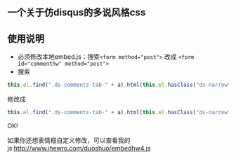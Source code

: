 ## 一个关于仿disqus的多说风格css

## 使用说明

* 必须修改本地embed.js：搜索`<form method="post">` 改成 `<form id="commenthw" method="post">`
* 搜索
```javascript
this.el.find(".ds-comments-tab-" + a).html(this.el.hasClass("ds-narrow") ? '<span class="ds-service-icon ds-' + a + '"></span>' + i: (i ? '<span class="ds-highlight">' + i + "</span>": "0") + s[a][1])
```
修改成
```javascript
this.el.find(".ds-comments-tab-" + a).html(this.el.hasClass("ds-narrow") ? '<span class="ds-service-icon ds-' + a + '"></span>' + i: (i ? '<span class="ds-highlight">' + i + "</span>": "0") + s[a][1])
```

OK!

如果你还想表情框自定义修改，可以查看我的js:<http://www.ihewro.com/duoshuo/embedhw4.js>

